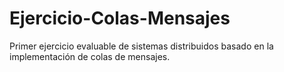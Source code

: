 # Ejercicio-Colas-Mensajes
Primer ejercicio evaluable de sistemas distribuidos basado en la implementación de colas de mensajes.
